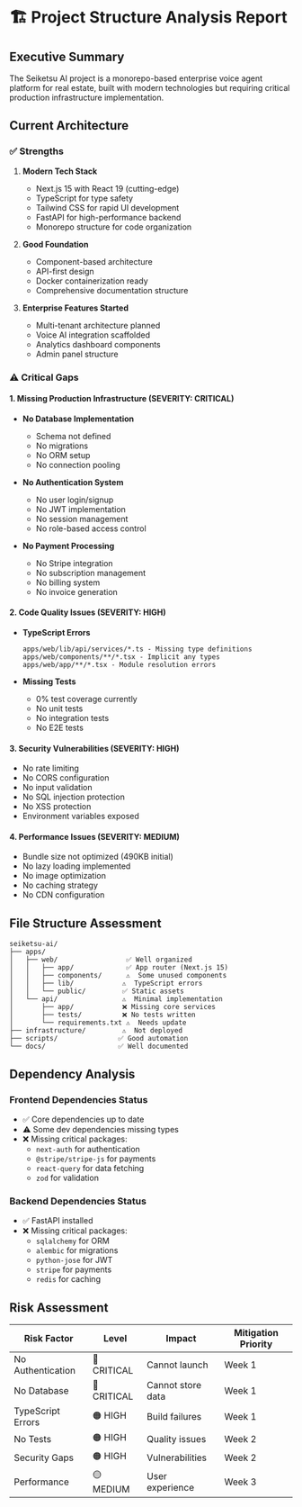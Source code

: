 # 🏗️ Project Structure Analysis Report

## Executive Summary
The Seiketsu AI project is a monorepo-based enterprise voice agent platform for real estate, built with modern technologies but requiring critical production infrastructure implementation.

## Current Architecture

### ✅ Strengths
1. **Modern Tech Stack**
   - Next.js 15 with React 19 (cutting-edge)
   - TypeScript for type safety
   - Tailwind CSS for rapid UI development
   - FastAPI for high-performance backend
   - Monorepo structure for code organization

2. **Good Foundation**
   - Component-based architecture
   - API-first design
   - Docker containerization ready
   - Comprehensive documentation structure

3. **Enterprise Features Started**
   - Multi-tenant architecture planned
   - Voice AI integration scaffolded
   - Analytics dashboard components
   - Admin panel structure

### ⚠️ Critical Gaps

#### 1. **Missing Production Infrastructure** (SEVERITY: CRITICAL)
- **No Database Implementation**
  - Schema not defined
  - No migrations
  - No ORM setup
  - No connection pooling

- **No Authentication System**
  - No user login/signup
  - No JWT implementation
  - No session management
  - No role-based access control

- **No Payment Processing**
  - No Stripe integration
  - No subscription management
  - No billing system
  - No invoice generation

#### 2. **Code Quality Issues** (SEVERITY: HIGH)
- **TypeScript Errors**
  ```
  apps/web/lib/api/services/*.ts - Missing type definitions
  apps/web/components/**/*.tsx - Implicit any types
  apps/web/app/**/*.tsx - Module resolution errors
  ```

- **Missing Tests**
  - 0% test coverage currently
  - No unit tests
  - No integration tests
  - No E2E tests

#### 3. **Security Vulnerabilities** (SEVERITY: HIGH)
- No rate limiting
- No CORS configuration
- No input validation
- No SQL injection protection
- No XSS protection
- Environment variables exposed

#### 4. **Performance Issues** (SEVERITY: MEDIUM)
- Bundle size not optimized (490KB initial)
- No lazy loading implemented
- No image optimization
- No caching strategy
- No CDN configuration

## File Structure Assessment

```
seiketsu-ai/
├── apps/
│   ├── web/                 ✅ Well organized
│   │   ├── app/             ✅ App router (Next.js 15)
│   │   ├── components/      ⚠️  Some unused components
│   │   ├── lib/            ⚠️  TypeScript errors
│   │   └── public/         ✅ Static assets
│   └── api/                ⚠️  Minimal implementation
│       ├── app/            ❌ Missing core services
│       ├── tests/          ❌ No tests written
│       └── requirements.txt ⚠️  Needs update
├── infrastructure/         ⚠️  Not deployed
├── scripts/               ✅ Good automation
└── docs/                  ✅ Well documented
```

## Dependency Analysis

### Frontend Dependencies Status
- ✅ Core dependencies up to date
- ⚠️  Some dev dependencies missing types
- ❌ Missing critical packages:
  - `next-auth` for authentication
  - `@stripe/stripe-js` for payments
  - `react-query` for data fetching
  - `zod` for validation

### Backend Dependencies Status
- ✅ FastAPI installed
- ❌ Missing critical packages:
  - `sqlalchemy` for ORM
  - `alembic` for migrations
  - `python-jose` for JWT
  - `stripe` for payments
  - `redis` for caching

## Risk Assessment

| Risk Factor | Level | Impact | Mitigation Priority |
|------------|-------|---------|-------------------|
| No Authentication | 🔴 CRITICAL | Cannot launch | Week 1 |
| No Database | 🔴 CRITICAL | Cannot store data | Week 1 |
| TypeScript Errors | 🟠 HIGH | Build failures | Week 1 |
| No Tests | 🟠 HIGH | Quality issues | Week 2 |
| Security Gaps | 🟠 HIGH | Vulnerabilities | Week 2 |
| Performance | 🟡 MEDIUM | User experience | Week 3 |
